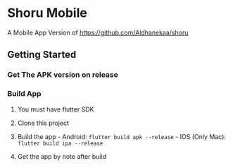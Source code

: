 # Shoru Mobile

A Mobile App Version of https://github.com/Aldhanekaa/shoru

## Getting Started

### Get The APK version on release


### Build App
  1. You must have flutter SDK
  2. Clone this project
  3. Build the app
    - Android: `flutter build apk --release`
    - IOS (Only Mac): `flutter build ipa --release`

  3. Get the app by note after build

